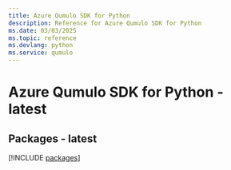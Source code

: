 ```yaml
---
title: Azure Qumulo SDK for Python
description: Reference for Azure Qumulo SDK for Python
ms.date: 03/03/2025
ms.topic: reference
ms.devlang: python
ms.service: qumulo
---
```

# Azure Qumulo SDK for Python - latest
## Packages - latest
[!INCLUDE [packages](qumulo-index.md)]